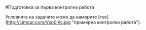 #Подготовка за първа контролна работа

Условията на задачите може да намерите [тук] (http://i.imgur.com/Vxo0iKc.jpg "примерна контролна работа").
